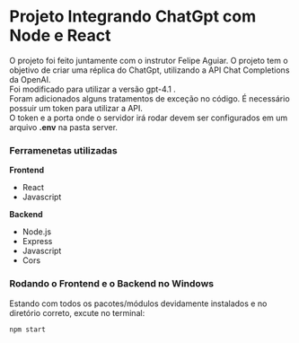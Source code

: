 # Projeto Integrando ChatGpt com Node e React

O projeto foi feito juntamente com o instrutor Felipe Aguiar.
O projeto tem o objetivo de criar uma réplica do ChatGpt, utilizando a API Chat Completions da OpenAI. <br>
Foi modificado para utilizar a versão gpt-4.1 . <br>
Foram adicionados alguns tratamentos de exceção no código. 
É necessário possuir um token para utilizar a API. <br>
O token e a porta onde o servidor irá rodar devem ser configurados em um arquivo **.env** na pasta server. <br>

### Ferramenetas utilizadas

**Frontend**
- React
- Javascript

**Backend**
- Node.js
- Express
- Javascript
- Cors

### Rodando o Frontend e o Backend no Windows
Estando com todos os pacotes/módulos devidamente instalados e no diretório correto, excute no terminal: 
```
npm start
```







